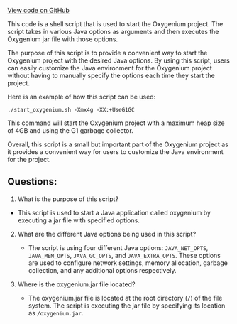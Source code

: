[View code on GitHub](https://github.com/oxygenium/oxygenium/docker/release/entrypoint.sh)

This code is a shell script that is used to start the Oxygenium project. The script takes in various Java options as arguments and then executes the Oxygenium jar file with those options. 

The purpose of this script is to provide a convenient way to start the Oxygenium project with the desired Java options. By using this script, users can easily customize the Java environment for the Oxygenium project without having to manually specify the options each time they start the project. 

Here is an example of how this script can be used:

```
./start_oxygenium.sh -Xmx4g -XX:+UseG1GC
```

This command will start the Oxygenium project with a maximum heap size of 4GB and using the G1 garbage collector. 

Overall, this script is a small but important part of the Oxygenium project as it provides a convenient way for users to customize the Java environment for the project.
## Questions: 
 1. What is the purpose of this script?
   - This script is used to start a Java application called oxygenium by executing a jar file with specified options.

2. What are the different Java options being used in this script?
   - The script is using four different Java options: `JAVA_NET_OPTS`, `JAVA_MEM_OPTS`, `JAVA_GC_OPTS`, and `JAVA_EXTRA_OPTS`. These options are used to configure network settings, memory allocation, garbage collection, and any additional options respectively.

3. Where is the oxygenium.jar file located?
   - The oxygenium.jar file is located at the root directory (`/`) of the file system. The script is executing the jar file by specifying its location as `/oxygenium.jar`.